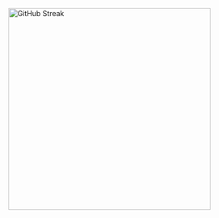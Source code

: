   <img src="https://github-readme-streak-stats.herokuapp.com?user=viniciusmurara&theme=tokyonight" alt="GitHub Streak" width="400"><br>
